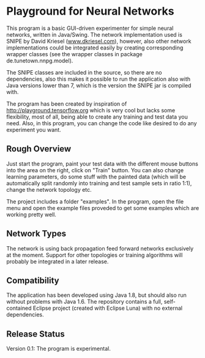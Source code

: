 # Playground for Neural Networks

This program is a basic GUI-driven experimenter for simple neural networks, written in Java/Swing. The network implementation used is SNIPE by David Kriesel (www.dkriesel.com), however, also other network implementations could be integrated easily by creating corresponding wrapper classes (see the wrapper classes in package de.tunetown.nnpg.model).

The SNIPE classes are included in the source, so there are no dependencies, also this makes it possible to run the application also with Java versions lower than 7, which is the version the SNIPE jar is compiled with.

The program has been created by inspiration of http://playground.tensorflow.org which is very cool but lacks some flexibility, most of all, being able to create any training and test data you need. Also, in this program, you can change the code like desired to do any experiment you want.

## Rough Overview

Just start the program, paint your test data with the different mouse buttons into the area on the right, click on "Train" button. You can also change learning parameters, do some stuff with the painted data (which will be automatically split randomly into training and test sample sets in ratio 1:1), change the network topology etc.

The project includes a folder "examples". In the program, open the file menu and open the example files proveded to get some examples which are working pretty well.  

## Network Types

The network is using back propagation feed forward networks exclusively at the moment. Support for other topologies or training algorithms will probably be integrated in a later release.

## Compatibility

The application has been developed using Java 1.8, but should also run without problems with Java 1.6. The repository contains a full, self-contained Eclipse project (created with Eclipse Luna) with no external dependencies.

## Release Status

Version 0.1: The program is experimental.   
